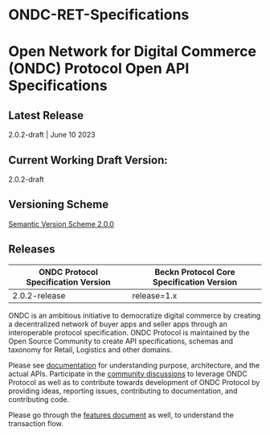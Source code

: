 # ONDC-RET-Specifications

# Open Network for Digital Commerce (ONDC) Protocol Open API Specifications

## Latest Release
2.0.2-draft | June 10 2023

## Current Working Draft Version: 
2.0.2-draft

## Versioning Scheme
[Semantic Version Scheme 2.0.0](https://semver.org/)

## Releases

| ONDC Protocol Specification Version | Beckn Protocol Core Specification Version      |
|-------------------------------------|------------------------------------------------|
| 2.0.2-release                        | release=1.x                                   |

ONDC is an ambitious initiative to democratize digital commerce by creating a decentralized network of buyer apps and seller apps through an interoperable protocol specification. 
ONDC Protocol is maintained by the Open Source Community to create API specifications, schemas and taxonomy for Retail, Logistics and other domains.

Please see [documentation](https://github.com/Open-network-for-digital-commerce/ONDC-Protocol/wiki) for understanding purpose, architecture, and the actual APIs. Participate in the [community discussions](https://github.com/Open-network-for-digital-commerce/ONDC-Protocol/discussions) to leverage ONDC Protocol as well as to contribute towards development of ONDC Protocol by providing ideas, reporting issues, contributing to documentation, and contributing code.

Please go through the [features document](https://docs.google.com/document/d/1rVWtiCPzQzAVVzlnkCShpH489s8AQMYV23urzbD6ruU/edit?usp=sharing) as well, to understand the transaction flow.
